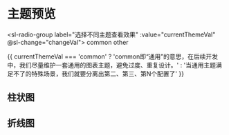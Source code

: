 <script setup>
import { ref, computed, provide, nextTick } from 'vue'
import Bar from './cases/bar/index.vue'
import Line from './cases/line/index.vue'
import ThemeOther from './other.js'
const isRender = ref(true)
const currentThemeVal = ref('common')
function changeVal(evt) {
  currentThemeVal.value = evt.target.value
  isRender.value = false
  nextTick(() => {
    isRender.value = true
  })
}
const theme = computed(() => {
  switch(currentThemeVal.value) {
    case 'common':
      return 'common'
    case ThemeOther.name:
      return ThemeOther.value
    default:
      return 'common'
  }
})
provide('theme', theme)
</script>

# 主题预览

<sl-radio-group label="选择不同主题查看效果" :value="currentThemeVal" @sl-change="changeVal">
<sl-radio-button value="common">common</sl-radio-button>
<sl-radio-button value="other">other</sl-radio-button>
</sl-radio-group>

{{ currentThemeVal === 'common' ? 'common即“通用”的意思，在后续开发中，我们尽量维护一套通用的图表主题，避免过度、重复设计。' : '当通用主题满足不了的特殊场景，我们就要分离出第二、第三、第N个配置了' }}

## 柱状图

<Bar v-if="isRender" />

## 折线图

<Line v-if="isRender" />
